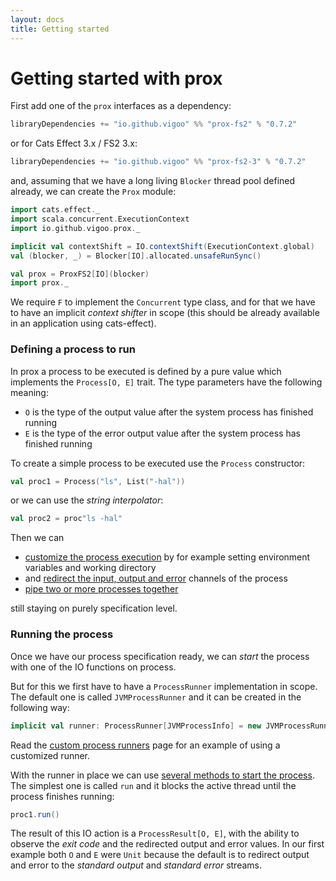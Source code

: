 ```yaml
---
layout: docs
title: Getting started
---
```


# Getting started with prox

First add one of the `prox` interfaces as a dependency:

```sbt
libraryDependencies += "io.github.vigoo" %% "prox-fs2" % "0.7.2"
```

or for Cats Effect 3.x / FS2 3.x:

```sbt
libraryDependencies += "io.github.vigoo" %% "prox-fs2-3" % "0.7.2"
```

and, assuming that we have a long living `Blocker` thread pool defined already, we can create
the `Prox` module: 

```scala mdoc:invisible
import cats.effect._
import scala.concurrent.ExecutionContext
import io.github.vigoo.prox._

implicit val contextShift = IO.contextShift(ExecutionContext.global)
val (blocker, _) = Blocker[IO].allocated.unsafeRunSync()
```

```scala mdoc
val prox = ProxFS2[IO](blocker)
import prox._
``` 

We require `F` to implement the `Concurrent` type class, and for that we have to have an implicit
_context shifter_ in scope (this should be already available in an application using cats-effect).

### Defining a process to run
In prox a process to be executed is defined by a pure value which implements the `Process[O, E]` trait.
The type parameters have the following meaning:

- `O` is the type of the output value after the system process has finished running
- `E` is the type of the error output value after the system process has finished running
  
To create a simple process to be executed use the `Process` constructor:

```scala mdoc
val proc1 = Process("ls", List("-hal"))
```

or we can use the _string interpolator_:

```scala mdoc
val proc2 = proc"ls -hal"
```

Then we can
- [customize the process execution](customize) by for example setting environment variables and working directory
- and [redirect the input, output and error](redirection) channels of the process
- [pipe two or more processes together](processgroups) 

still staying on purely specification level.

### Running the process

Once we have our process specification ready, we can _start_ the process with one of the
IO functions on process.

But for this we first have to have a `ProcessRunner` implementation in scope. The default 
one is called `JVMProcessRunner` and it can be created in the following way:

```scala mdoc:silent
implicit val runner: ProcessRunner[JVMProcessInfo] = new JVMProcessRunner 
```

Read the [custom process runners](custom-runners) page for an example of using a customized runner.

With the runner in place we can use [several methods to start the process](running). 
The simplest one is called `run` and it blocks the active thread until the process finishes
running:

```scala mdoc
proc1.run()
```

The result of this IO action is a `ProcessResult[O, E]`, with the ability to observe the 
_exit code_ and the redirected output and error values. In our first example both `O` and
`E` were `Unit` because the default is to redirect output and error to the _standard output_ and
_standard error_ streams.
